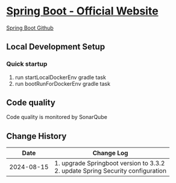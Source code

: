 [Spring Boot - Official Website](https://spring.io/projects/spring-boot)
===============================================

[Spring Boot Github](https://github.com/spring-projects/spring-boot/releases)

## Local Development Setup
### Quick startup
1. run startLocalDockerEnv gradle task
2. run bootRunForDockerEnv gradle task

## Code quality

Code quality is monitored by SonarQube

## Change History
|Date          | Change Log                                                                           |
|--------------|--------------------------------------------------------------------------------------|
|2024-08-15| 1. upgrade Springboot version to 3.3.2 <br/> 2. update Spring Security configuration |